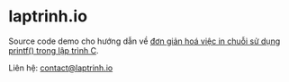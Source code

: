 # laptrinh.io

Source code demo cho hướng dẫn về [đơn giản hoá việc in chuỗi sử dụng printf() trong lập trình C](http://laptrinh.io).

Liên hệ: contact@laptrinh.io